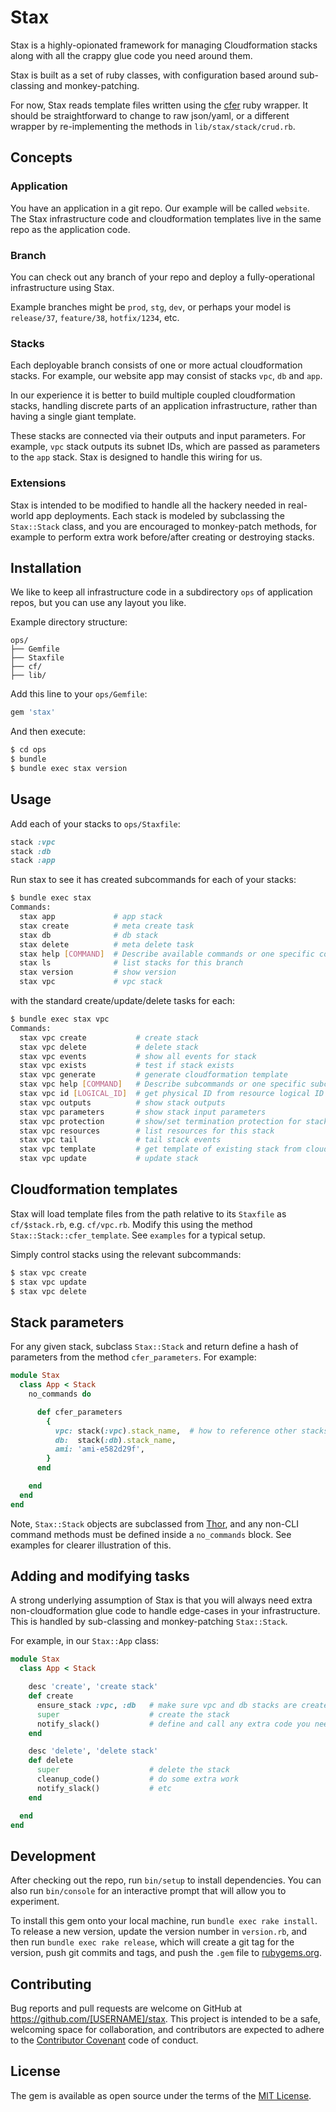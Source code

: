 # Stax

Stax is a highly-opionated framework for managing Cloudformation
stacks along with all the crappy glue code you need around them.

Stax is built as a set of ruby classes, with configuration based
around sub-classing and monkey-patching.

For now, Stax reads template files written using the
[cfer](https://github.com/seanedwards/cfer) ruby wrapper. It should be
straightforward to change to raw json/yaml, or a different wrapper by
re-implementing the methods in `lib/stax/stack/crud.rb`.

## Concepts

### Application

You have an application in a git repo. Our example will be called
`website`. The Stax infrastructure code and cloudformation templates
live in the same repo as the application code.

### Branch

You can check out any branch of your repo and deploy a
fully-operational infrastructure using Stax.

Example branches might be `prod`, `stg`, `dev`, or perhaps your model
is `release/37`, `feature/38`, `hotfix/1234`, etc.

### Stacks

Each deployable branch consists of one or more actual cloudformation
stacks. For example, our website app may consist of stacks `vpc`, `db`
and `app`.

In our experience it is better to build multiple coupled
cloudformation stacks, handling discrete parts of an application
infrastructure, rather than having a single giant template.

These stacks are connected via their outputs and input parameters. For
example, `vpc` stack outputs its subnet IDs, which are passed as
parameters to the `app` stack. Stax is designed to handle this wiring
for us.

### Extensions

Stax is intended to be modified to handle all the hackery needed in
real-world app deployments. Each stack is modeled by subclassing the
`Stax::Stack` class, and you are encouraged to monkey-patch methods,
for example to perform extra work before/after creating or destroying
stacks.

## Installation

We like to keep all infrastructure code in a subdirectory `ops` of
application repos, but you can use any layout you like.

Example directory structure:

```
ops/
├── Gemfile
├── Staxfile
├── cf/
├── lib/
```

Add this line to your `ops/Gemfile`:

```ruby
gem 'stax'
```

And then execute:

```bash
$ cd ops
$ bundle
$ bundle exec stax version
```

## Usage

Add each of your stacks to `ops/Staxfile`:

```ruby
stack :vpc
stack :db
stack :app
```

Run stax to see it has created subcommands for each of your stacks:

```bash
$ bundle exec stax
Commands:
  stax app             # app stack
  stax create          # meta create task
  stax db              # db stack
  stax delete          # meta delete task
  stax help [COMMAND]  # Describe available commands or one specific command
  stax ls              # list stacks for this branch
  stax version         # show version
  stax vpc             # vpc stack

```

with the standard create/update/delete tasks for each:

```bash
$ bundle exec stax vpc
Commands:
  stax vpc create           # create stack
  stax vpc delete           # delete stack
  stax vpc events           # show all events for stack
  stax vpc exists           # test if stack exists
  stax vpc generate         # generate cloudformation template
  stax vpc help [COMMAND]   # Describe subcommands or one specific subcommand
  stax vpc id [LOGICAL_ID]  # get physical ID from resource logical ID
  stax vpc outputs          # show stack outputs
  stax vpc parameters       # show stack input parameters
  stax vpc protection       # show/set termination protection for stack
  stax vpc resources        # list resources for this stack
  stax vpc tail             # tail stack events
  stax vpc template         # get template of existing stack from cloudformation
  stax vpc update           # update stack
```

## Cloudformation templates

Stax will load template files from the path relative to its `Staxfile`
as `cf/$stack.rb`, e.g. `cf/vpc.rb`. Modify this using the method `Stax::Stack::cfer_template`.
See `examples` for a typical setup.

Simply control stacks using the relevant subcommands:

```bash
$ stax vpc create
$ stax vpc update
$ stax vpc delete
```

## Stack parameters

For any given stack, subclass `Stax::Stack` and return define a hash of
parameters from the method `cfer_parameters`. For example:

```ruby
module Stax
  class App < Stack
    no_commands do

      def cfer_parameters
        {
          vpc: stack(:vpc).stack_name,  # how to reference other stacks
          db:  stack(:db).stack_name,
          ami: 'ami-e582d29f',
        }
      end

    end
  end
end
```

Note, `Stax::Stack` objects are subclassed from
[Thor](https://github.com/erikhuda/thor), and any non-CLI command
methods must be defined inside a `no_commands` block. See examples for
clearer illustration of this.

## Adding and modifying tasks

A strong underlying assumption of Stax is that you will always need
extra non-cloudformation glue code to handle edge-cases in your
infrastructure. This is handled by sub-classing and monkey-patching
`Stax::Stack`.

For example, in our `Stax::App` class:

```ruby
module Stax
  class App < Stack

    desc 'create', 'create stack'
    def create
      ensure_stack :vpc, :db   # make sure vpc and db stacks are created first
      super                    # create the stack
      notify_slack()           # define and call any extra code you need
    end

    desc 'delete', 'delete stack'
    def delete
      super                    # delete the stack
      cleanup_code()           # do some extra work
      notify_slack()           # etc
    end

  end
end
```

## Development

After checking out the repo, run `bin/setup` to install
dependencies. You can also run `bin/console` for an interactive prompt
that will allow you to experiment.

To install this gem onto your local machine, run `bundle exec rake
install`. To release a new version, update the version number in
`version.rb`, and then run `bundle exec rake release`, which will
create a git tag for the version, push git commits and tags, and push
the `.gem` file to [rubygems.org](https://rubygems.org).

## Contributing

Bug reports and pull requests are welcome on GitHub at
https://github.com/[USERNAME]/stax. This project is intended to be a
safe, welcoming space for collaboration, and contributors are expected
to adhere to the [Contributor
Covenant](http://contributor-covenant.org) code of conduct.

## License

The gem is available as open source under the terms of the [MIT
License](http://opensource.org/licenses/MIT).
